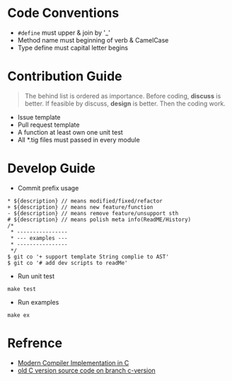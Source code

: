 # Code Conventions

* `#define` must upper & join by '_'
* Method name must beginning of verb & CamelCase
* Type define must capital letter begins

# Contribution Guide

> The behind list is ordered as importance.
Before coding, __discuss__ is better.
If feasible by discuss, __design__ is better.
Then the coding work.

- Issue template
- Pull request template
- A function at least own one unit test
- All *.tig files must passed in every module

# Develop Guide

- Commit prefix usage
```
* ${description} // means modified/fixed/refactor
+ ${description} // means new feature/function
- ${description} // means remove feature/unsupport sth
# ${description} // means polish meta info(ReadME/History)
/* 
 * ----------------
 * --- examples ---
 * ----------------
 */
$ git co '+ support template String complie to AST'
$ git co '# add dev scripts to readMe'
```

- Run unit test
```
make test
```

- Run examples
```
make ex
```

# Refrence

- [Modern Compiler Implementation in C](https://www.cs.princeton.edu/~appel/modern/c/)
- [old C version source code on branch c-version](https://github.com/dengwanc/Tiger/tree/c-version)
